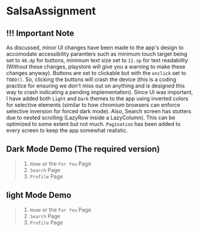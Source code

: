# SalsaAssignment

## !!! Important Note

As discussed, minor UI changes have been made to the app's design to accomodate accessibility paramters such as minimum touch target being set to `48.dp` for buttons, minimum text size set to `11.sp` for text readability (Without these changes, playstore will give you a warning to make these changes anyway). Buttons are set to clickable but with the `onclick` set to `TODO()`. So, clicking the buttons will crash the device (this is a coding practice for ensuring we don't miss out on anything and is designed this way to crash indicating a pending implementation). Since UI was important, I have added both `Light` and `Dark` themes to the app using inverted colors for selective elements (similar to how chromium browsers can enforce selective inversion for forced dark mode). Also, Search screen has stutters due to nested scrolling (LazyRow inside a LazyColumn). This can be optimized to some extent but not much. `Pagination` has been added to every screen to keep the app somewhat realistic.

## Dark Mode Demo (The required version)

> 1. `Home` or the `For You` Page
> 2. `Search` Page
> 3. `Profile` Page

## light Mode Demo

> 1. `Home` or the `For You` Page
> 2. `Search` Page
> 3. `Profile` Page
